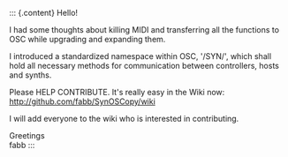 ::: {.content}
Hello!

I had some thoughts about killing MIDI and transferring all the
functions to OSC while upgrading and expanding them.

I introduced a standardized namespace within OSC, \'/SYN/\', which shall
hold all necessary methods for communication between controllers, hosts
and synths.

Please HELP CONTRIBUTE. It\'s really easy in the Wiki now:
http://github.com/fabb/SynOSCopy/wiki

I will add everyone to the wiki who is interested in contributing.

Greetings\
fabb
:::
